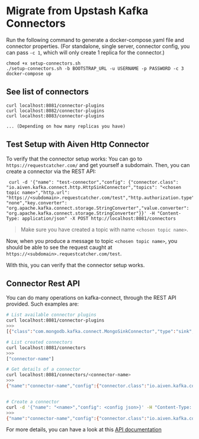 # Migrate from Upstash Kafka Connectors

Run the following command to generate a docker-compose.yaml file and connector properties.
(For standalone, single server, connector config, you can pass `-c 1`, which will only create 1 replica for the connector.)
```
chmod +x setup-connectors.sh
./setup-connectors.sh -b BOOTSTRAP_URL -u USERNAME -p PASSWORD -c 3
docker-compose up
```

## See list of connectors
```
curl localhost:8081/connector-plugins
curl localhost:8082/connector-plugins
curl localhost:8083/connector-plugins

... (Depending on how many replicas you have)
```


## Test Setup with Aiven Http Connector
To verify that the connector setup works:
You can go to `https://requestcatcher.com/` and get yourself a subdomain.
Then, you can create a connector via the REST API:

```
 curl -d '{"name": "test-connector","config": {"connector.class": "io.aiven.kafka.connect.http.HttpSinkConnector","topics": "<chosen topic name>","http.url": "https://<subdomain>.requestcatcher.com/test","http.authorization.type": "none","key.converter": "org.apache.kafka.connect.storage.StringConverter","value.converter": "org.apache.kafka.connect.storage.StringConverter"}}' -H "Content-Type: application/json" -X POST http://localhost:8081/connectors
```

> Make sure you have created a topic with name `<chosen topic name>`.

Now, when you produce a message to topic `<chosen topic name>`, you should be able to see the request caught at `https://<subdomain>.requestcatcher.com/test`.

With this, you can verify that the connector setup works.

## Connector Rest API
You can do many operations on kafka-connect, through the REST API provided. Such examples are:

```bash
# List available connector plugins
curl localhost:8081/connector-plugins
>>> 
[{"class":"com.mongodb.kafka.connect.MongoSinkConnector","type":"sink","version":"1.10.0"},{"class":"com.snowflake.kafka.connector.SnowflakeSinkConnector","type":"sink","version":"1.9.1"},{"class":"com.wepay.kafka.connect.bigquery.BigQuerySinkConnector","type":"sink","version":"unknown"},{"class":"io.aiven.connect.jdbc.JdbcSinkConnector","type":"sink","version":"6.8.0"},{"class":"io.aiven.kafka.connect.http.HttpSinkConnector","type":"sink","version":"0.6.0"},{"class":"io.aiven.kafka.connect.opensearch.OpensearchSinkConnector","type":"sink","version":"3.0.0"},{"class":"io.aiven.kafka.connect.s3.AivenKafkaConnectS3SinkConnector","type":"sink","version":"2.12.1"},{"class":"com.mongodb.kafka.connect.MongoSourceConnector","type":"source","version":"1.10.0"},{"class":"io.aiven.connect.jdbc.JdbcSourceConnector","type":"source","version":"6.8.0"},{"class":"io.debezium.connector.mongodb.MongoDbConnector","type":"source","version":"2.2.1.Final"},{"class":"io.debezium.connector.mysql.MySqlConnector","type":"source","version":"1.9.7.Final"},{"class":"io.debezium.connector.postgresql.PostgresConnector","type":"source","version":"1.9.7.Final"},{"class":"org.apache.kafka.connect.mirror.MirrorCheckpointConnector","type":"source","version":"3.6.1"},{"class":"org.apache.kafka.connect.mirror.MirrorHeartbeatConnector","type":"source","version":"3.6.1"},{"class":"org.apache.kafka.connect.mirror.MirrorSourceConnector","type":"source","version":"3.6.1"}]

# List created connectors
curl localhost:8081/connectors
>>>
["connector-name"]

# Get details of a connector
curl localhost:8081/connectors/<connector-name>
>>>
{"name":"connector-name","config":{"connector.class":"io.aiven.kafka.connect.http.HttpSinkConnector","http.authorization.type":"none","topics":"test","name":"connector-name","http.url":"https://<subdomain>.requestcatcher.com/test","value.converter":"org.apache.kafka.connect.storage.StringConverter","key.converter":"org.apache.kafka.connect.storage.StringConverter"},"tasks":[{"connector":"connector-name","task":0}],"type":"sink"}


# Create a connector
curl -d '{"name": "<name>","config": <config json>}' -H "Content-Type: application/json" -X POST http://localhost:8081/connectors
>>>
{"name":"connector-name","config":{"connector.class":"io.aiven.kafka.connect.http.HttpSinkConnector","topics":"test","http.url":"https://<subdomain>.requestcatcher.com/test","http.authorization.type":"none","key.converter":"org.apache.kafka.connect.storage.StringConverter","value.converter":"org.apache.kafka.connect.storage.StringConverter","name":"connector-name"},"tasks":[],"type":"sink"}
```

For more details, you can have a look at this [API documentation](https://docs.confluent.io/platform/current/connect/references/restapi.html)
